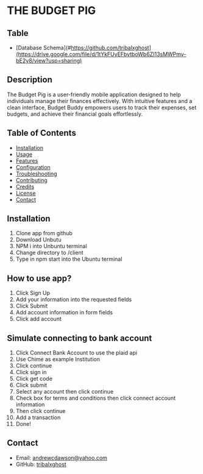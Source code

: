 # THE BUDGET PIG
## Table
- [Database Schema](#https://github.com/tribalxghost](https://drive.google.com/file/d/1tYkFUyEFbvtboWb6ZI13sMWPmy-bE2y8/view?usp=sharing)



## Description
The Budget Pig is a user-friendly mobile application designed to help individuals manage their finances effectively. With intuitive features and a clean interface, Budget Buddy empowers users to track their expenses, set budgets, and achieve their financial goals effortlessly.

## Table of Contents
- [Installation](#installation)
- [Usage](#usage)
- [Features](#features)
- [Configuration](#configuration)
- [Troubleshooting](#troubleshooting)
- [Contributing](#contributing)
- [Credits](#credits)
- [License](#license)
- [Contact](#contact)

## Installation
1. Clone app from github
2. Download Unbutu
3. NPM i into Unbuntu terminal
4. Change directory to /client
5. Type in npm start into the Ubuntu terminal

## How to use app?

1. Click Sign Up
2. Add your information into the requested fields
3. Click Submit
4. Add account information in form fields
5. Click add account


## Simulate connecting to bank account


1. Click Connect Bank Account to use the plaid api
2. Use Chime as example Institution
3. Click continue
4.  Click sign in
5. Click get code
6. Click submit
7. Select any account then click continue
8. Check box for terms and conditions then click connect account information
9. Then click continue
10. Add a transaction
11. Done!



## Contact
- Email: andrewcdawson@yahoo.com
- GitHub: [tribalxghost]([link-to-github](https://github.com/tribalxghost))
